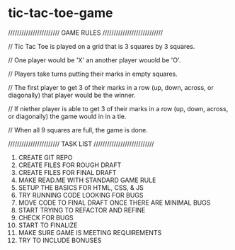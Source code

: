 # tic-tac-toe-game
/////////////////////// GAME RULES ///////////////////////////

// Tic Tac Toe is played on a grid that is 3 squares by 3 squares.

// One player would be 'X' an another player wouold be 'O'. 

// Players take turns putting their marks in empty squares.

// The first player to get 3 of their marks in a row (up, down, across, or diagonally) that player would be the winner.

// If niether player is able to get 3 of their marks in a row (up, down, across, or diagonally) the game would in in a tie. 

// When all 9 squares are full, the game is done. 

/////////////////////// TASK LIST ///////////////////////////

1.  CREATE GIT REPO
2.  CREATE FILES FOR ROUGH DRAFT
3.  CREATE FILES FOR FINAL DRAFT
4.  MAKE READ.ME WITH STANDARD GAME RULE
5.  SETUP THE BASICS FOR HTML, CSS, & JS 
6.  TRY RUNNING CODE LOOKING FOR BUGS
7.  MOVE CODE TO FINAL DRAFT ONCE THERE ARE MINIMAL BUGS 
8.  START TRYING TO REFACTOR AND REFINE 
9.  CHECK FOR BUGS 
10. START TO FINALIZE 
11. MAKE SURE GAME IS MEETING REQUIREMENTS
12. TRY TO INCLUDE BONUSES 
